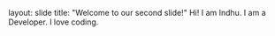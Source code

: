 layout: slide
title: "Welcome to our second slide!"
Hi! I am Indhu. I am a Developer.
I love coding.
